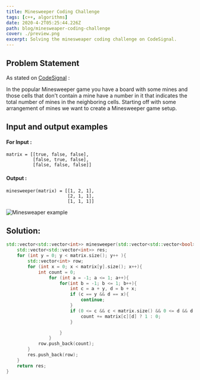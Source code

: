 ```yaml
---
title: Minesweeper Coding Challenge
tags: [c++, algorithms]
date: 2020-4-2T05:25:44.226Z
path: blog/minesweaper-coding-challenge
cover: ./preview.png
excerpt: Solving the minesweaper coding challenge on CodeSignal.
---
```


## Problem Statement

As stated on [CodeSignal](https://app.codesignal.com/arcade/intro/level-5/ZMR5n7vJbexnLrgaM) :

In the popular Minesweeper game you have a board with some mines and those cells that don't contain a mine have a number in it that indicates the total number of mines in the neighboring cells. Starting off with some arrangement of mines we want to create a Minesweeper game setup.

## Input and output examples

#### For Input :

```
matrix = [[true, false, false],
          [false, true, false],
          [false, false, false]]
```

#### Output :

```
minesweeper(matrix) = [[1, 2, 1],
                       [2, 1, 1],
                       [1, 1, 1]]
```

![Minesweaper example](https://codesignal.s3.amazonaws.com/tasks/minesweeper/img/example.png?_tm=1582043430722)

## Solution:

```cpp
std::vector<std::vector<int>> minesweeper(std::vector<std::vector<bool>> matrix) {
    std::vector<std::vector<int>> res;
    for (int y = 0; y < matrix.size(); y++ ){
        std::vector<int> row;
        for (int x = 0; x < matrix[y].size(); x++){
            int count = 0;
                for (int a = -1; a <= 1; a++){
                    for(int b = -1; b <= 1; b++){
                        int c = a + y, d = b + x;
                        if (c == y && d == x){
                            continue;
                        }
                        if (0 <= c && c < matrix.size() && 0 <= d && d < matrix[0].size()) {
                            count += matrix[c][d] ? 1 : 0;
                        }

                    }
                }
            row.push_back(count);
        }
        res.push_back(row);
    }
    return res;
}
```
